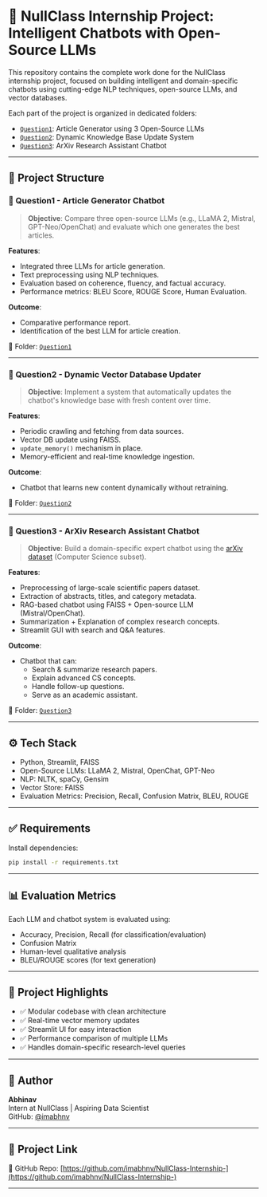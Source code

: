 
# 🚀 NullClass Internship Project: Intelligent Chatbots with Open-Source LLMs

This repository contains the complete work done for the NullClass internship project, focused on building intelligent and domain-specific chatbots using cutting-edge NLP techniques, open-source LLMs, and vector databases.

Each part of the project is organized in dedicated folders:
- [`Question1`](./Question1): Article Generator using 3 Open-Source LLMs
- [`Question2`](./Question2): Dynamic Knowledge Base Update System
- [`Question3`](./Question3): ArXiv Research Assistant Chatbot

---

## 📁 Project Structure

### 🔹 Question1 - Article Generator Chatbot

> **Objective**: Compare three open-source LLMs (e.g., LLaMA 2, Mistral, GPT-Neo/OpenChat) and evaluate which one generates the best articles.

**Features**:
- Integrated three LLMs for article generation.
- Text preprocessing using NLP techniques.
- Evaluation based on coherence, fluency, and factual accuracy.
- Performance metrics: BLEU Score, ROUGE Score, Human Evaluation.

**Outcome**:
- Comparative performance report.
- Identification of the best LLM for article creation.

📂 Folder: [`Question1`](./Question1)

---

### 🔹 Question2 - Dynamic Vector Database Updater

> **Objective**: Implement a system that automatically updates the chatbot's knowledge base with fresh content over time.

**Features**:
- Periodic crawling and fetching from data sources.
- Vector DB update using FAISS.
- `update_memory()` mechanism in place.
- Memory-efficient and real-time knowledge ingestion.

**Outcome**:
- Chatbot that learns new content dynamically without retraining.

📂 Folder: [`Question2`](./Question2)

---

### 🔹 Question3 - ArXiv Research Assistant Chatbot

> **Objective**: Build a domain-specific expert chatbot using the [arXiv dataset](https://www.kaggle.com/datasets/Cornell-University/arxiv) (Computer Science subset).

**Features**:
- Preprocessing of large-scale scientific papers dataset.
- Extraction of abstracts, titles, and category metadata.
- RAG-based chatbot using FAISS + Open-source LLM (Mistral/OpenChat).
- Summarization + Explanation of complex research concepts.
- Streamlit GUI with search and Q&A features.

**Outcome**:
- Chatbot that can:
  - Search & summarize research papers.
  - Explain advanced CS concepts.
  - Handle follow-up questions.
  - Serve as an academic assistant.

📂 Folder: [`Question3`](./Question3)

---

## ⚙️ Tech Stack

- Python, Streamlit, FAISS
- Open-Source LLMs: LLaMA 2, Mistral, OpenChat, GPT-Neo
- NLP: NLTK, spaCy, Gensim
- Vector Store: FAISS
- Evaluation Metrics: Precision, Recall, Confusion Matrix, BLEU, ROUGE

---

## ✅ Requirements

Install dependencies:

```bash
pip install -r requirements.txt
```

---

## 📊 Evaluation Metrics

Each LLM and chatbot system is evaluated using:
- Accuracy, Precision, Recall (for classification/evaluation)
- Confusion Matrix
- Human-level qualitative analysis
- BLEU/ROUGE scores (for text generation)

---

## 📎 Project Highlights

- ✅ Modular codebase with clean architecture
- ✅ Real-time vector memory updates
- ✅ Streamlit UI for easy interaction
- ✅ Performance comparison of multiple LLMs
- ✅ Handles domain-specific research-level queries

---

## 📌 Author

**Abhinav**  
Intern at NullClass | Aspiring Data Scientist  
GitHub: [@imabhnv](https://github.com/imabhnv)

---

## 🔗 Project Link

🔗 GitHub Repo: [https://github.com/imabhnv/NullClass-Internship-](https://github.com/imabhnv/NullClass-Internship-)

---
